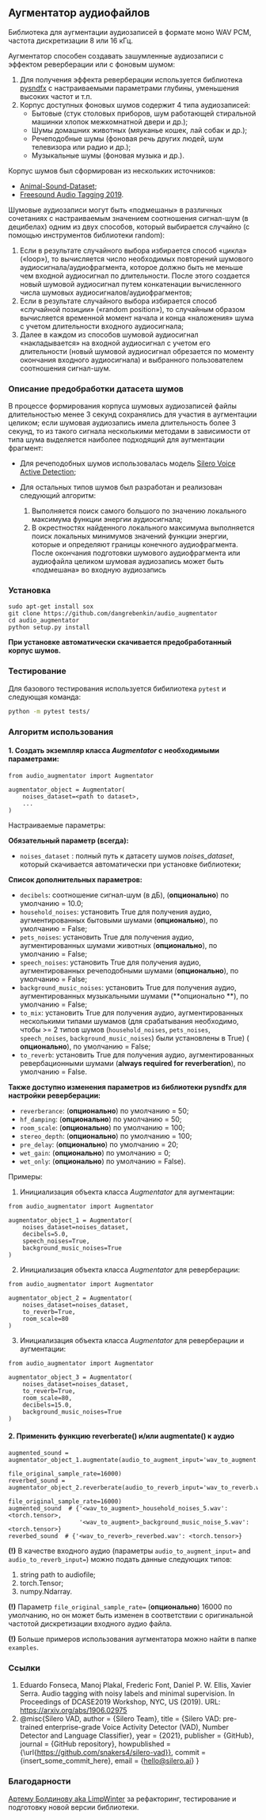 ## Аугментатор аудиофайлов

Библиотека для аугментации аудиозаписей в формате моно WAV PCM, частота дискретизации 8 или 16 кГц.

Аугментатор способен создавать зашумленные аудиозаписи с эффектом реверберации или с фоновым шумом:

1. Для получения эффекта реверберации используется
   библиотека [pysndfx](https://github.com/carlthome/python-audio-effects)
   c настраиваемыми параметрами глубины, уменьшения высоких частот и т.п.
2. Корпус доступных фоновых шумов содержит 4 типа аудиозаписей:
    - Бытовые (стук столовых приборов, шум работающей стиральной машинки хлопок межкомнатной двери и др.);
    - Шумы домашних животных (мяуканье кошек, лай собак и др.);
    - Речеподобные шумы (фоновая речь других людей, шум телевизора или радио и др.);
    - Музыкальные шумы (фоновая музыка и др.).

Корпус шумов был сформирован из нескольких источников:

- [Animal-Sound-Dataset](https://github.com/YashNita/Animal-Sound-Dataset);
- [Freesound Audio Tagging 2019](https://www.kaggle.com/competitions/freesound-audio-tagging-2019/data).

Шумовые аудиозаписи могут быть «подмешаны» в различных сочетаниях с настраиваемым значением соотношения сигнал-шум
(в децибелах) одним из двух способов, который выбирается случайно (с помощью инструментов библиотеки random):

1. Если в результате случайного выбора избирается способ «цикла» («loop»), то вычисляется число необходимых
   повторений шумового аудиосигнала/аудиофрагмента, которое должно быть не меньше чем входной аудиосигнал по
   длительности.
   После этого создается новый шумовой аудиосигнал путем конкатенации вычисленного числа шумовых
   аудиосигналов/аудиофрагментов;
2. Если в результате случайного выбора избирается способ «случайной позиции» («random position»), то случайным
   образом вычисляется временной момент начала и конца «наложения» шума с учетом длительности входного
   аудиосигнала;
3. Далее в каждом из способов шумовой аудиосигнал «накладывается» на входной аудиосигнал с учетом его
   длительности
   (новый шумовой аудиосигнал обрезается по моменту окончания входного аудиосигнала) и выбранного пользователем
   соотношения сигнал-шум.

### Описание предобработки датасета шумов

В процессе формирования корпуса шумовых аудиозаписей файлы длительностью менее 3 секунд сохранялись для участия
в аугментации целиком; если шумовая аудиозапись имела длительность более 3 секунд, то из такого сигнала несколькими
методами в зависимости от типа шума выделяется наиболее подходящий для аугментации фрагмент:

- Для речеподобных шумов использовалась модель [Silero Voice Active Detection](https://github.com/snakers4/silero-vad);
- Для остальных типов шумов был разработан и реализован следующий алгоритм:

    1. Выполняется поиск самого большого по значению локального максимума функции энергии аудиосигнала;
    2. В окрестностях найденного локального максимума выполняется поиск локальных минимумов значений функции энергии,
       которые и определяют границы конечного аудиофрагмента.
       После окончания подготовки шумового аудиофрагмента или аудиофайла целиком шумовая аудиозапись может быть
       «подмешана» во входную аудиозапись 

### Установка

```
sudo apt-get install sox
git clone https://github.com/dangrebenkin/audio_augmentator
cd audio_augmentator
python setup.py install
```

**При установке автоматически скачивается предобработанный корпус шумов.**

### Тестирование 
Для базового тестирования используется бибилиотека `pytest` и следующая команда:
```bash
python -m pytest tests/
```

### Алгоритм использования

#### **1. Создать экземпляр класса _Augmentator_ с необходимыми параметрами:**

```
from audio_augmentator import Augmentator

augmentator_object = Augmentator(
    noises_dataset=<path to dataset>,
    ...
)
```
Настраиваемые параметры:

**Обязательный параметр (всегда):**

* `noises_dataset` : полный путь к датасету шумов _noises_dataset_, который скачивается автоматически при установке
  библиотеки;

**Список дополнительных параметров:**

* `decibels`: соотношение сигнал-шум (в дБ), (**опционально**) по умолчанию = 10.0;
* `household_noises`: установить True для получения аудио, аугментированных бытовыми шумами (**опционально**), по
  умолчанию = False;
* `pets_noises`: установить True для получения аудио, аугментированных шумами животных (**опционально**), по умолчанию =
  False;
* `speech_noises`: установить True для получения аудио, аугментированных речеподобными шумами (**опционально**), по
  умолчанию = False;
* `background_music_noises`: установить True для получения аудио, аугментированных музыкальными шумами (**опционально
  **), по умолчанию = False;
* `to_mix`: установить True для получения аудио, аугментированных несколькими типами шумамов (для срабатывания
  необходимо, чтобы >= 2 типов шумов (`household_noises`, `pets_noises`, `speech_noises`, `background_music_noises`)
  были установлены в True) (
  **опционально**), по умолчанию = False;
* `to_reverb`: установить True для получения аудио, аугментированных ревербационными шумами (**always required for
  reverberation**), по умолчанию = False.

**Также доступно изменения параметров из библиотеки pysndfx для настройки реверберации:**

* `reverberance`: (**опционально**) по умолчанию = 50;
* `hf_damping`: (**опционально**) по умолчанию = 50;
* `room_scale`: (**опционально**) по умолчанию = 100;
* `stereo_depth`: (**опционально**) по умолчанию = 100;
* `pre_delay`: (**опционально**) по умолчанию = 20;
* `wet_gain`: (**опционально**) по умолчанию = 0;
* `wet_only`: (**опционально**) по умолчанию = False).

Примеры:

1. Инициализация объекта класса _Augmentator_ для аугментации:

```
from audio_augmentator import Augmentator

augmentator_object_1 = Augmentator(
    noises_dataset=noises_dataset,
    decibels=5.0,
    speech_noises=True,
    background_music_noises=True
)
```

2. Инициализация объекта класса _Augmentator_ для реверберации:

```
from audio_augmentator import Augmentator

augmentator_object_2 = Augmentator(
    noises_dataset=noises_dataset,
    to_reverb=True,
    room_scale=80
)
```

3. Инициализация объекта класса _Augmentator_ для реверберации и аугментации:

```
from audio_augmentator import Augmentator

augmentator_object_3 = Augmentator(
    noises_dataset=noises_dataset,
    to_reverb=True,
    room_scale=80,
    decibels=15.0,
    background_music_noises=True
)
```

#### **2. Применить функцию reverberate() и/или augmentate() к аудио**

```
augmented_sound = augmentator_object_1.augmentate(audio_to_augment_input='wav_to_augment.wav', 
                                                  file_original_sample_rate=16000)
reverbed_sound = augmentator_object_2.reverberate(audio_to_reverb_input='wav_to_reverb.wav', 
                                                  file_original_sample_rate=16000)
augmented_sound  # {'<wav_to_augment>_household_noises_5.wav': <torch.tensor>, 
                    '<wav_to_augment>_background_music_noise_5.wav': <torch.tensor>}
reverbed_sound  # {'<wav_to_reverb>_reverbed.wav': <torch.tensor>}
```

**(!)** В качестве входного аудио (параметры `audio_to_augment_input=` and `audio_to_reverb_input=`) можно подать данные
следующих типов:

1) string path to audiofile;
2) torch.Tensor;
3) numpy.Ndarray.

**(!)** Параметр `file_original_sample_rate=` (**опционально**) 16000 по умолчанию, но он может быть изменен в
соответствии с оригинальной частотой дискретизации входного аудио файла.

**(!)** Больше примеров использования аугментатора можно найти в папке `examples`.

### Ссылки

1. Eduardo Fonseca, Manoj Plakal, Frederic Font, Daniel P. W. Ellis, Xavier Serra. Audio tagging with noisy labels and
   minimal supervision. In Proceedings of DCASE2019 Workshop, NYC, US (2019). URL: https://arxiv.org/abs/1906.02975
2. @misc{Silero VAD,
   author = {Silero Team},
   title = {Silero VAD: pre-trained enterprise-grade Voice Activity Detector (VAD), Number Detector and Language
   Classifier},
   year = {2021},
   publisher = {GitHub},
   journal = {GitHub repository},
   howpublished = {\url{https://github.com/snakers4/silero-vad}},
   commit = {insert_some_commit_here},
   email = {hello@silero.ai}
   }

### Благодарности

[Артему Болдинову aka LimpWinter](https://github.com/limpwinter) за рефакторинг, тестирование и 
подготовку новой версии библиотеки.

